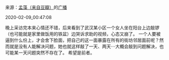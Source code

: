 来源：[孟藻（来自豆瓣）](https://www.douban.com/people/58493958/)的[广播](https://www.douban.com/people/58493958/status/2799218501/)


2020-02-09_00:47:08


晚上采访完本来心情还不错，后来看到了武汉某小区一个女人坐在阳台上边敲锣（也可能就是家里做饭用的铁盆）边哭诉求助的视频，心态又崩了。
一个人要被逼到什么份上，才会舍下脸面，把自己的这一面暴露在所有的街坊邻居面前呢？然而就是没有人能解决问题，她也就这样敲了一天、两天⋯大概会敲到问题解决，也可能某一天问题突然不存在了。
希望是前者。
